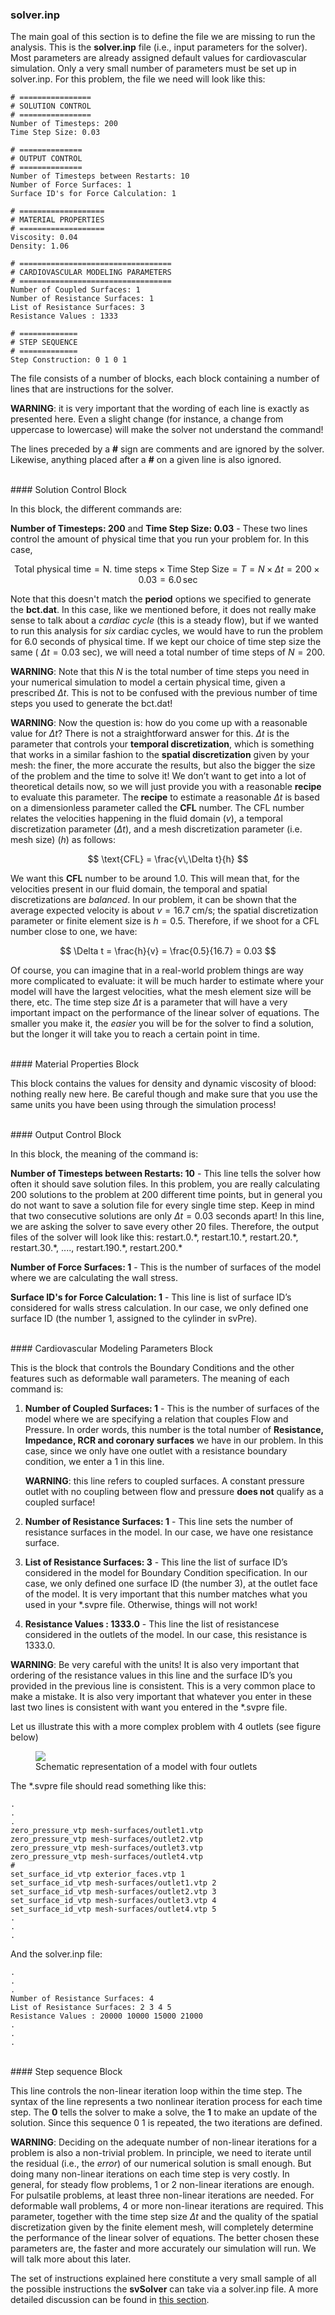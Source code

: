 ### solver.inp

The main goal of this section is to define the file we are missing to run the analysis. This is the **solver.inp** file (i.e., input parameters for the solver). Most parameters are already assigned default values for cardiovascular simulation. Only a very small number of parameters must be set up in solver.inp. For this problem, the file we need will look like this:

~~~
# ================
# SOLUTION CONTROL
# ================
Number of Timesteps: 200
Time Step Size: 0.03

# ==============
# OUTPUT CONTROL
# ==============
Number of Timesteps between Restarts: 10
Number of Force Surfaces: 1
Surface ID's for Force Calculation: 1 

# ===================
# MATERIAL PROPERTIES
# ===================
Viscosity: 0.04
Density: 1.06

# ==================================
# CARDIOVASCULAR MODELING PARAMETERS
# ==================================
Number of Coupled Surfaces: 1 
Number of Resistance Surfaces: 1 
List of Resistance Surfaces: 3
Resistance Values : 1333

# =============
# STEP SEQUENCE
# =============
Step Construction: 0 1 0 1

~~~

The file consists of a number of blocks, each block containing a number of lines that are instructions for the solver.

**WARNING**: it is very important that the wording of each line is exactly as presented here. Even a slight change (for instance, a change from uppercase to lowercase) will make the solver not understand the command!

The lines preceded by a **#** sign are comments and are ignored by the solver. Likewise, anything placed after a **#** on a given line is also ignored.

<br>
#### Solution Control Block

In this block, the different commands are:

**Number of Timesteps: 200** and **Time Step Size: 0.03** - These two lines control the amount of physical time that you run your problem for. In this case,

$$
\text{Total physical time} = \text{N. time steps} \times \text{Time Step Size} = T = N \times \Delta t = 200 \times 0.03 = 6.0\,\text{sec}
$$

Note that this doesn't match the **period** options we specified to generate the **bct.dat**. In this case, like we mentioned before, it does not really make sense to talk about a _cardiac cycle_ (this is a steady flow), but if we wanted to run this analysis for _six_ cardiac cycles, we would have to run the problem for $6.0$ seconds of physical time. If we kept our choice of time step size the same ( $\Delta t = 0.03$ sec), we will need a total number of time steps of $N = 200$.

**WARNING**: Note that this $N$ is the total number of time steps you need in your numerical simulation to model a certain physical time, given a prescribed $\Delta t$. This is not to be confused with the previous number of time steps you used to generate the bct.dat!

**WARNING**: Now the question is: how do you come up with a reasonable value for $\Delta t$? There is not a straightforward answer for this. $\Delta t$ is the parameter that controls your **temporal discretization**, which is something that works in a similar fashion to the **spatial discretization** given by your mesh: the finer, the more accurate the results, but also the bigger the size of the problem and the time to solve it! We don’t want to get into a lot of theoretical details now, so we will just provide you with a reasonable **recipe** to evaluate this parameter. The **recipe** to estimate a reasonable $\Delta t$ is based on a dimensionless parameter called the **CFL** number. The CFL number relates the velocities happening in the fluid domain ($v$), a temporal discretization parameter ($\Delta t$), and a mesh discretization parameter (i.e. mesh size) ($h$) as follows:

$$
\text{CFL} = \frac{v\,\Delta t}{h}
$$

We want this **CFL** number to be around $1.0$. This will mean that, for the velocities present in our fluid domain, the temporal and spatial discretizations are _balanced_. In our problem, it can be shown that the average expected velocity is about $v = 16.7$ cm/s; the spatial discretization parameter or finite element size is $h = 0.5$. Therefore, if we shoot for a CFL number close to one, we have:

$$
\Delta t = \frac{h}{v} = \frac{0.5}{16.7} = 0.03
$$

Of course, you can imagine that in a real-world problem things are way more complicated to evaluate: it will be much harder to estimate where your model will have the largest velocities, what the mesh element size will be there, etc. The time step size $\Delta t$ is a parameter that will have a very important impact on the performance of the linear solver of equations. The smaller you make it, the _easier_ you will be for the solver to find a solution, but the longer it will take you to reach a certain point in time.

<br>
#### Material Properties Block

This block contains the values for density and dynamic viscosity of blood: nothing really new here. Be careful though and make sure that you use the same units you have been using through the simulation process!

<br>
#### Output Control Block

In this block, the meaning of the command is:

**Number of Timesteps between Restarts: 10** - This line tells the solver how often it should save solution files. In this problem, you are really calculating $200$ solutions to the problem at $200$ different time points, but in general you do not want to save a solution file for every single time step. Keep in mind that two consecutive solutions are only $\Delta t = 0.03$ seconds apart! In this line, we are asking the solver to save every other $20$ files. Therefore, the output files of the solver will look like this: restart.0.\*, restart.10.\*, restart.20.\*, restart.30.\*, ...., restart.190.\*, restart.200.\*

**Number of Force Surfaces: 1** - This is the number of surfaces of the model where we are calculating the wall stress.

**Surface ID's for Force Calculation: 1** - This line  is list of surface ID’s considered for walls stress calculation. In our case, we only defined one surface ID (the number 1, assigned to the cylinder in svPre).

<br>
#### Cardiovascular Modeling Parameters Block

This is the block that controls the Boundary Conditions and the other features such as deformable wall parameters. The meaning of each command is:


1. **Number of Coupled Surfaces: 1** - This is the number of surfaces of the model where we are specifying a relation that couples Flow and Pressure. In order words, this number is the total number of **Resistance, Impedance, RCR and coronary surfaces** we have in our problem. In this case, since we only have one outlet with a resistance boundary condition, we enter a 1 in this line.

  	**WARNING**: this line refers to coupled surfaces. A constant pressure outlet with no coupling between flow and pressure **does not** qualify as a coupled surface! 

2. **Number of Resistance Surfaces: 1** - This line sets the number of resistance surfaces in the model. In our case, we have one resistance surface.

3. **List of Resistance Surfaces: 3** - This line the list of surface ID’s considered in the model for Boundary Condition specification. In our case, we only defined one surface ID (the number 3), at the outlet face of the model. It is very important that this number matches what you used in your \*.svpre file. Otherwise, things will not work!

4. **Resistance Values : 1333.0** - This line the list of resistancese considered in the outlets of the model. In our case, this resistance is 1333.0. 

**WARNING**: Be very careful with the units! It is also very important that ordering of the resistance values in this line and the surface ID’s you provided in the previous line is consistent. This is a very common place to make a mistake. It is also very important that whatever you enter in these last two lines is consistent with want you entered in the \*.svpre file. 

Let us illustrate this with a more complex problem with 4 outlets (see figure below)

<figure>
  <img class="svImg svImgMd" src="documentation/flowsolver/imgs/FourOutlets.png">
  <figcaption class="svCaption" >Schematic representation of a model with four outlets</figcaption>
</figure>

The *.svpre file should read something like this:

~~~
.
.
.
zero_pressure_vtp mesh-surfaces/outlet1.vtp
zero_pressure_vtp mesh-surfaces/outlet2.vtp
zero_pressure_vtp mesh-surfaces/outlet3.vtp
zero_pressure_vtp mesh-surfaces/outlet4.vtp
#
set_surface_id_vtp exterior_faces.vtp 1
set_surface_id_vtp mesh-surfaces/outlet1.vtp 2
set_surface_id_vtp mesh-surfaces/outlet2.vtp 3
set_surface_id_vtp mesh-surfaces/outlet3.vtp 4
set_surface_id_vtp mesh-surfaces/outlet4.vtp 5
.
.
.
~~~

And the solver.inp file:

~~~
.
.
.
Number of Resistance Surfaces: 4
List of Resistance Surfaces: 2 3 4 5
Resistance Values : 20000 10000 15000 21000
.
.
.
~~~

<br>
#### Step sequence Block

This line controls the non-linear iteration loop within the time step. The syntax of the line represents a two nonlinear iteration process for each time step. The **0** tells the solver to make a solve, the **1** to make an update of the solution. Since this sequence 0 1 is repeated, the two iterations are defined. 

**WARNING**: Deciding on the adequate number of non-linear iterations for a problem is also a non-trivial problem. In principle, we need to iterate until the residual (i.e., the _error_) of our numerical solution is small enough. But doing many non-linear iterations on each time step is very costly. In general, for steady flow problems, 1 or 2 non-linear iterations are enough. For pulsatile problems, at least three non-linear iterations are needed. For deformable wall problems, 4 or more non-linear iterations are required. This parameter, together with the time step size $\Delta t$ and the quality of the spatial discretization given by the finite element mesh, will completely determine the performance of the linear solver of equations. The better chosen these parameters are, the faster and more accurately our simulation will run. We will talk more about this later.

The set of instructions explained here constitute a very small sample of all the possible instructions the **svSolver** can take via a solver.inp file. A more detailed discussion can be found in [this section](#solverSec72).



